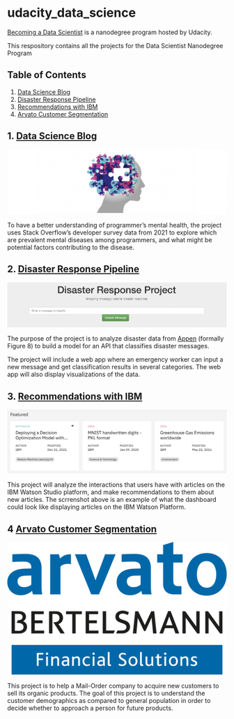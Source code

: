 # udacity_data_science

[Becoming a Data Scientist](https://www.udacity.com/course/data-scientist-nanodegree--nd025) is a nanodegree program hosted by Udacity.

This respository contains all the projects for the Data Scientist Nanodegree Program

## Table of Contents

1. [Data Science Blog](#project1)
2. [Disaster Response Pipeline](#project2)
3. [Recommendations with IBM](#project3)
4. [Arvato Customer Segmentation](#project4)


## 1. [Data Science Blog](https://github.com/keithpink/udacity_data_science/tree/main/Data_Science_Blog)<a name="project1"></a>

![blog](https://github.com/keithpink/udacity_data_science/blob/main/Data_Science_Blog/blog.png)

To have a better understanding of programmer’s mental health, the project uses Stack Overflow’s developer survey data from 2021 to explore which are prevalent mental diseases among programmers, and what might be potential factors contributing to the disease.

## 2. [Disaster Response Pipeline](https://github.com/keithpink/udacity_data_science/tree/main/disaster_response_pipeline_project)<a name="project2"></a>

![overview1](https://github.com/keithpink/udacity_data_science/blob/main/disaster_response_pipeline_project/sceenshot/overview.png)

The purpose of the project is to analyze disaster data from [Appen](https://appen.com/) (formally Figure 8) to build a model for an API that classifies disaster messages.

The project will include a web app where an emergency worker can input a new message and get classification results in several categories. The web app will also display visualizations of the data.

## 3. [Recommendations with IBM](https://github.com/keithpink/udacity_data_science/tree/main/recommendations_with_IBM)<a name="project3"></a>

![IBM](https://github.com/keithpink/udacity_data_science/blob/main/recommendations_with_IBM/IBM.png)

This project will analyze the interactions that users have with articles on the IBM Watson Studio platform, and make recommendations to them about new articles. The scrrenshot above is an example of what the dashboard could look like displaying articles on the IBM Watson Platform.


## 4 [Arvato Customer Segmentation](https://github.com/keithpink/udacity_data_science/tree/main/Arvato_Customer_Segmentation)<a name="project4"></a>

![arvato](https://github.com/keithpink/udacity_data_science/blob/main/Arvato_Customer_Segmentation/arvato.webp)

This project is to help a Mail-Order company to acquire new customers to sell its organic products. The goal of this project is to understand the customer demographics as compared to general population in order to decide whether to approach a person for future products.